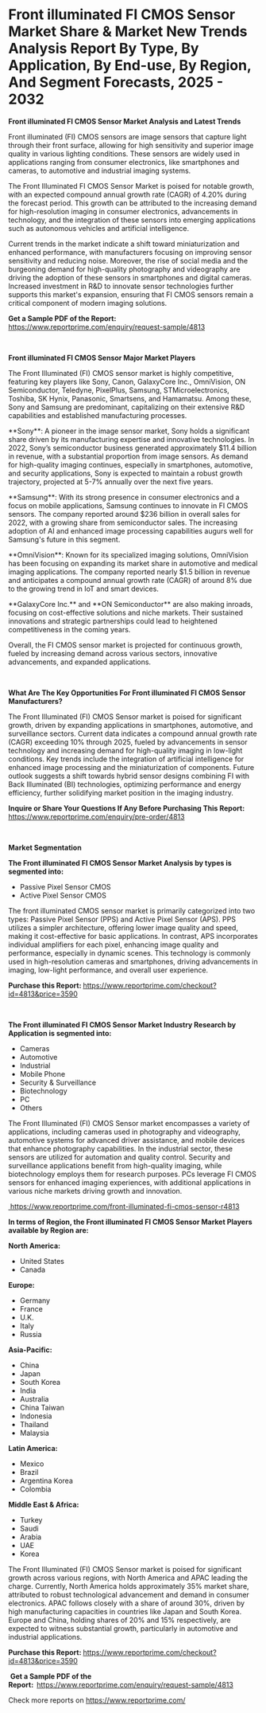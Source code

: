 <p><h1>Front illuminated FI CMOS Sensor Market Share & Market New Trends Analysis Report By Type, By Application, By End-use, By Region, And Segment Forecasts, 2025 - 2032</h1></p><p><strong>Front illuminated FI CMOS Sensor Market Analysis and Latest Trends</strong></p>
<p><p>Front illuminated (FI) CMOS sensors are image sensors that capture light through their front surface, allowing for high sensitivity and superior image quality in various lighting conditions. These sensors are widely used in applications ranging from consumer electronics, like smartphones and cameras, to automotive and industrial imaging systems.</p><p>The Front Illuminated FI CMOS Sensor Market is poised for notable growth, with an expected compound annual growth rate (CAGR) of 4.20% during the forecast period. This growth can be attributed to the increasing demand for high-resolution imaging in consumer electronics, advancements in technology, and the integration of these sensors into emerging applications such as autonomous vehicles and artificial intelligence.</p><p>Current trends in the market indicate a shift toward miniaturization and enhanced performance, with manufacturers focusing on improving sensor sensitivity and reducing noise. Moreover, the rise of social media and the burgeoning demand for high-quality photography and videography are driving the adoption of these sensors in smartphones and digital cameras. Increased investment in R&D to innovate sensor technologies further supports this market's expansion, ensuring that FI CMOS sensors remain a critical component of modern imaging solutions.</p></p>
<p><strong>Get a Sample PDF of the Report:&nbsp;</strong> <a href="https://www.reportprime.com/enquiry/request-sample/4813?utm_campaign=3560&utm_medium=2&utm_source=Github&utm_content=ia&utm_term=19032025&utm_id=front-illuminated-fi-cmos-sensor">https://www.reportprime.com/enquiry/request-sample/4813</a></p>
<p>&nbsp;</p>
<p><strong>Front illuminated FI CMOS Sensor Major Market Players</strong></p>
<p><p>The Front Illuminated (FI) CMOS sensor market is highly competitive, featuring key players like Sony, Canon, GalaxyCore Inc., OmniVision, ON Semiconductor, Teledyne, PixelPlus, Samsung, STMicroelectronics, Toshiba, SK Hynix, Panasonic, Smartsens, and Hamamatsu. Among these, Sony and Samsung are predominant, capitalizing on their extensive R&D capabilities and established manufacturing processes.</p><p>**Sony**: A pioneer in the image sensor market, Sony holds a significant share driven by its manufacturing expertise and innovative technologies. In 2022, Sony’s semiconductor business generated approximately $11.4 billion in revenue, with a substantial proportion from image sensors. As demand for high-quality imaging continues, especially in smartphones, automotive, and security applications, Sony is expected to maintain a robust growth trajectory, projected at 5-7% annually over the next five years.</p><p>**Samsung**: With its strong presence in consumer electronics and a focus on mobile applications, Samsung continues to innovate in FI CMOS sensors. The company reported around $236 billion in overall sales for 2022, with a growing share from semiconductor sales. The increasing adoption of AI and enhanced image processing capabilities augurs well for Samsung's future in this segment.</p><p>**OmniVision**: Known for its specialized imaging solutions, OmniVision has been focusing on expanding its market share in automotive and medical imaging applications. The company reported nearly $1.5 billion in revenue and anticipates a compound annual growth rate (CAGR) of around 8% due to the growing trend in IoT and smart devices.</p><p>**GalaxyCore Inc.** and **ON Semiconductor** are also making inroads, focusing on cost-effective solutions and niche markets. Their sustained innovations and strategic partnerships could lead to heightened competitiveness in the coming years.</p><p>Overall, the FI CMOS sensor market is projected for continuous growth, fueled by increasing demand across various sectors, innovative advancements, and expanded applications.</p></p>
<p>&nbsp;</p>
<p><strong>What Are The Key Opportunities For Front illuminated FI CMOS Sensor Manufacturers?</strong></p>
<p><p>The Front Illuminated (FI) CMOS Sensor market is poised for significant growth, driven by expanding applications in smartphones, automotive, and surveillance sectors. Current data indicates a compound annual growth rate (CAGR) exceeding 10% through 2025, fueled by advancements in sensor technology and increasing demand for high-quality imaging in low-light conditions. Key trends include the integration of artificial intelligence for enhanced image processing and the miniaturization of components. Future outlook suggests a shift towards hybrid sensor designs combining FI with Back Illuminated (BI) technologies, optimizing performance and energy efficiency, further solidifying market position in the imaging industry.</p></p>
<p><strong>Inquire or Share Your Questions If Any Before Purchasing This Report:</strong> <a href="https://www.reportprime.com/enquiry/pre-order/4813?utm_campaign=3560&utm_medium=2&utm_source=Github&utm_content=ia&utm_term=19032025&utm_id=front-illuminated-fi-cmos-sensor">https://www.reportprime.com/enquiry/pre-order/4813</a></p>
<p>&nbsp;</p>
<p><strong>Market Segmentation</strong></p>
<p><strong>The Front illuminated FI CMOS Sensor Market Analysis by types is segmented into:</strong></p>
<p><ul><li>Passive Pixel Sensor CMOS</li><li>Active Pixel Sensor CMOS</li></ul></p>
<p><p>The front illuminated CMOS sensor market is primarily categorized into two types: Passive Pixel Sensor (PPS) and Active Pixel Sensor (APS). PPS utilizes a simpler architecture, offering lower image quality and speed, making it cost-effective for basic applications. In contrast, APS incorporates individual amplifiers for each pixel, enhancing image quality and performance, especially in dynamic scenes. This technology is commonly used in high-resolution cameras and smartphones, driving advancements in imaging, low-light performance, and overall user experience.</p></p>
<p><strong>Purchase this Report:&nbsp;</strong><a href="https://www.reportprime.com/checkout?id=4813&price=3590&utm_campaign=3560&utm_medium=2&utm_source=Github&utm_content=ia&utm_term=19032025&utm_id=front-illuminated-fi-cmos-sensor">https://www.reportprime.com/checkout?id=4813&price=3590</a></p>
<p>&nbsp;</p>
<p><strong>The Front illuminated FI CMOS Sensor Market Industry Research by Application is segmented into:</strong></p>
<p><ul><li>Cameras</li><li>Automotive</li><li>Industrial</li><li>Mobile Phone</li><li>Security & Surveillance</li><li>Biotechnology</li><li>PC</li><li>Others</li></ul></p>
<p><p>The Front Illuminated (FI) CMOS Sensor market encompasses a variety of applications, including cameras used in photography and videography, automotive systems for advanced driver assistance, and mobile devices that enhance photography capabilities. In the industrial sector, these sensors are utilized for automation and quality control. Security and surveillance applications benefit from high-quality imaging, while biotechnology employs them for research purposes. PCs leverage FI CMOS sensors for enhanced imaging experiences, with additional applications in various niche markets driving growth and innovation.</p></p>
<p><a href="https://www.reportprime.com/front-illuminated-fi-cmos-sensor-r4813?utm_campaign=3560&utm_medium=2&utm_source=Github&utm_content=ia&utm_term=19032025&utm_id=front-illuminated-fi-cmos-sensor">&nbsp;https://www.reportprime.com/front-illuminated-fi-cmos-sensor-r4813</a></p>
<p><strong>In terms of Region, the Front illuminated FI CMOS Sensor Market Players available by Region are:</strong></p>
<p>
    <p> <strong> North America: </strong>
        <ul>
            <li>United States</li>
            <li>Canada</li>
        </ul>
        </p> 
    <p> <strong> Europe: </strong>
        <ul>
            <li>Germany</li>
            <li>France</li>
            <li>U.K.</li>
            <li>Italy</li>
            <li>Russia</li>
        </ul>
        </p> 
    <p> <strong> Asia-Pacific: </strong>
        <ul>
            <li>China</li>
            <li>Japan</li>
            <li>South Korea</li>
            <li>India</li>
            <li>Australia</li>
            <li>China Taiwan</li>
            <li>Indonesia</li>
            <li>Thailand</li>
            <li>Malaysia</li>
        </ul>
        </p> 
    <p> <strong> Latin America: </strong>
        <ul>
            <li>Mexico</li>
            <li>Brazil</li>
            <li>Argentina Korea</li>
            <li>Colombia</li>
        </ul>
        </p> 
    <p> <strong> Middle East & Africa: </strong>
        <ul>
            <li>Turkey</li>
            <li>Saudi</li>
            <li>Arabia</li>
            <li>UAE</li>
            <li>Korea</li>
        </ul>
    </p>
    </p>
<p><p>The Front Illuminated (FI) CMOS Sensor market is poised for significant growth across various regions, with North America and APAC leading the charge. Currently, North America holds approximately 35% market share, attributed to robust technological advancement and demand in consumer electronics. APAC follows closely with a share of around 30%, driven by high manufacturing capacities in countries like Japan and South Korea. Europe and China, holding shares of 20% and 15% respectively, are expected to witness substantial growth, particularly in automotive and industrial applications.</p></p>
<p><strong>Purchase this Report: </strong><a href="https://www.reportprime.com/checkout?id=4813&price=3590&utm_campaign=3560&utm_medium=2&utm_source=Github&utm_content=ia&utm_term=19032025&utm_id=front-illuminated-fi-cmos-sensor">https://www.reportprime.com/checkout?id=4813&price=3590</a></p>
<p>&nbsp;<strong>Get a Sample PDF of the Report:&nbsp;&nbsp;</strong><a href="https://www.reportprime.com/enquiry/request-sample/4813?utm_campaign=3560&utm_medium=2&utm_source=Github&utm_content=ia&utm_term=19032025&utm_id=front-illuminated-fi-cmos-sensor">https://www.reportprime.com/enquiry/request-sample/4813</a></p>
<p><strong></strong></p>
<p>Check more reports on <a href="https://www.reportprime.com/?utm_campaign=3560&utm_medium=2&utm_source=Github&utm_content=ia&utm_term=19032025&utm_id=front-illuminated-fi-cmos-sensor">https://www.reportprime.com/</a></p>